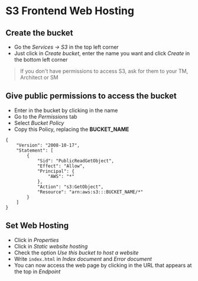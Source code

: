 # S3 Frontend Web Hosting

## Create the bucket

- Go the *Services -> S3* in the top left corner
- Just click in *Create bucket*, enter the name you want and click *Create* in the bottom left corner

> If you don't have permissions to access S3, ask for them to your TM, Architect or SM

## Give public permissions to access the bucket

- Enter in the bucket by clicking in the name
- Go to the *Permissions* tab
- Select *Bucket Policy*
- Copy this Policy, replacing the **BUCKET_NAME**

```
{
    "Version": "2008-10-17",
    "Statement": [
        {
            "Sid": "PublicReadGetObject",
            "Effect": "Allow",
            "Principal": {
                "AWS": "*"
            },
            "Action": "s3:GetObject",
            "Resource": "arn:aws:s3:::BUCKET_NAME/*"
        }
    ]
}
```

## Set Web Hosting

- Click in *Properties*
- Click in *Static website hosting*
- Check the option *Use this bucket to host a website*
- Write `index.html` in *Index document* and *Error document*
- You can now access the web page by clicking in the URL that appears at the top in *Endpoint*

